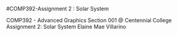 #COMP392-Assignment 2 : Solar System

COMP392 - Advanced Graphics
Section 001
@ Centennial College
Assignment 2: Solar System
Elaine Mae Villarino

